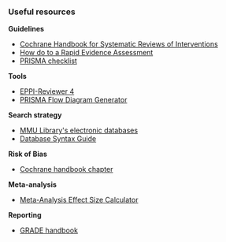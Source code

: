 ### Useful resources


  
**Guidelines**
- [Cochrane Handbook for Systematic Reviews of Interventions](http://handbook.cochrane.org/)   
- [How do to a Rapid Evidence Assessment](http://webarchive.nationalarchives.gov.uk/20140305122816/http://www.civilservice.gov.uk/networks/gsr/resources-and-guidance/rapid-evidence-assessment/how-to-do-a-rea)   
- [PRISMA checklist](http://www.prisma-statement.org/documents/PRISMA%202009%20checklist.pdf)     

**Tools**
- [EPPI-Reviewer 4](http://eppi.ioe.ac.uk/eppireviewer4/)    
- [PRISMA Flow Diagram Generator](http://prisma.thetacollaborative.ca/)     

**Search strategy**
- [MMU Library's electronic databases](http://libguides.mmu.ac.uk/az.php)
- [Database Syntax Guide](http://epoc.cochrane.org/sites/epoc.cochrane.org/files/public/uploads/08a%20Database%20Syntax%20Guide%20Template%202015%2005%2001.pdf)   
     
**Risk of Bias**
- [Cochrane handbook chapter](http://handbook.cochrane.org/chapter_8/8_assessing_risk_of_bias_in_included_studies.htm)
     
**Meta-analysis**
- [Meta-Analysis Effect Size Calculator](http://cebcp.org/practical-meta-analysis-effect-size-calculator/)
     
**Reporting**
- [GRADE handbook](http://gdt.guidelinedevelopment.org/app/handbook/handbook.html)
